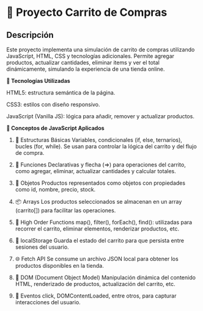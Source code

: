 <h1>🛒 Proyecto Carrito de Compras</h1>

<h2>Descripción</h2>

Este proyecto implementa una simulación de carrito de compras utilizando JavaScript, HTML, CSS y tecnologías adicionales. Permite agregar productos, actualizar cantidades, eliminar items y ver el total dinámicamente, simulando la experiencia de una tienda online.

**🚀 Tecnologías Utilizadas**

HTML5: estructura semántica de la página.

CSS3: estilos con diseño responsivo.

JavaScript (Vanilla JS): lógica para añadir, remover y actualizar productos.


**🧠 Conceptos de JavaScript Aplicados**

1. 🧱 Estructuras Básicas
Variables, condicionales (if, else, ternarios), bucles (for, while).
Se usan para controlar la lógica del carrito y del flujo de compra.

2. 🧮 Funciones
Declarativas y flecha (=>) para operaciones del carrito, como agregar, eliminar, actualizar cantidades y calcular totales.

3. 🧱 Objetos
Productos representados como objetos con propiedades como id, nombre, precio, stock.

4. 📦 Arrays
Los productos seleccionados se almacenan en un array (carrito[]) para facilitar las operaciones.

5. 🔁 High Order Functions
map(), filter(), forEach(), find(): utilizadas para recorrer el carrito, eliminar elementos, renderizar productos, etc.

6. 💾 localStorage
Guarda el estado del carrito para que persista entre sesiones del usuario.

7. 🌐 Fetch API
Se consume un archivo JSON local para obtener los productos disponibles en la tienda.

8. 📄 DOM (Document Object Model)
Manipulación dinámica del contenido HTML, renderizado de productos, actualización del carrito, etc.

9. 🎯 Eventos
click, DOMContentLoaded, entre otros, para capturar interacciones del usuario.

